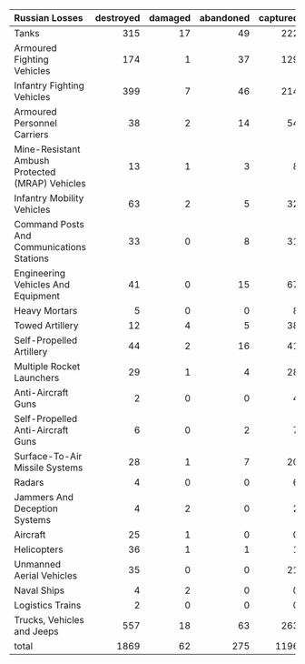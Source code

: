 | Russian Losses                                   |   destroyed |   damaged |   abandoned |   captured |   total |
|:-------------------------------------------------|------------:|----------:|------------:|-----------:|--------:|
| Tanks                                            |         315 |        17 |          49 |        222 |     603 |
| Armoured Fighting Vehicles                       |         174 |         1 |          37 |        129 |     341 |
| Infantry Fighting Vehicles                       |         399 |         7 |          46 |        214 |     666 |
| Armoured Personnel Carriers                      |          38 |         2 |          14 |         54 |     108 |
| Mine-Resistant Ambush Protected  (MRAP) Vehicles |          13 |         1 |           3 |          8 |      25 |
| Infantry Mobility Vehicles                       |          63 |         2 |           5 |         32 |     102 |
| Command Posts And Communications Stations        |          33 |         0 |           8 |         31 |      72 |
| Engineering Vehicles And Equipment               |          41 |         0 |          15 |         67 |     123 |
| Heavy Mortars                                    |           5 |         0 |           0 |          8 |      13 |
| Towed Artillery                                  |          12 |         4 |           5 |         38 |      59 |
| Self-Propelled Artillery                         |          44 |         2 |          16 |         41 |     103 |
| Multiple Rocket Launchers                        |          29 |         1 |           4 |         28 |      62 |
| Anti-Aircraft Guns                               |           2 |         0 |           0 |          4 |       6 |
| Self-Propelled Anti-Aircraft Guns                |           6 |         0 |           2 |          7 |      15 |
| Surface-To-Air Missile Systems                   |          28 |         1 |           7 |         20 |      56 |
| Radars                                           |           4 |         0 |           0 |          6 |      10 |
| Jammers And Deception Systems                    |           4 |         2 |           0 |          2 |       8 |
| Aircraft                                         |          25 |         1 |           0 |          0 |      26 |
| Helicopters                                      |          36 |         1 |           1 |          1 |      39 |
| Unmanned Aerial Vehicles                         |          35 |         0 |           0 |         21 |      56 |
| Naval Ships                                      |           4 |         2 |           0 |          0 |       6 |
| Logistics Trains                                 |           2 |         0 |           0 |          0 |       2 |
| Trucks, Vehicles and Jeeps                       |         557 |        18 |          63 |        263 |     901 |
| total                                            |        1869 |        62 |         275 |       1196 |    3402 |